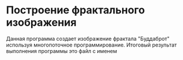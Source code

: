 # Построение фрактального изображения

Данная программа создает изображение фрактала "Буддаброт" используя многопоточное программирование. Итоговый результат выполнения программы это файл с именем 
